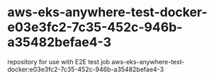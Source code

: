 # aws-eks-anywhere-test-docker-e03e3fc2-7c35-452c-946b-a35482befae4-3
repository for use with E2E test job aws-eks-anywhere-test-docker:e03e3fc2-7c35-452c-946b-a35482befae4-3
